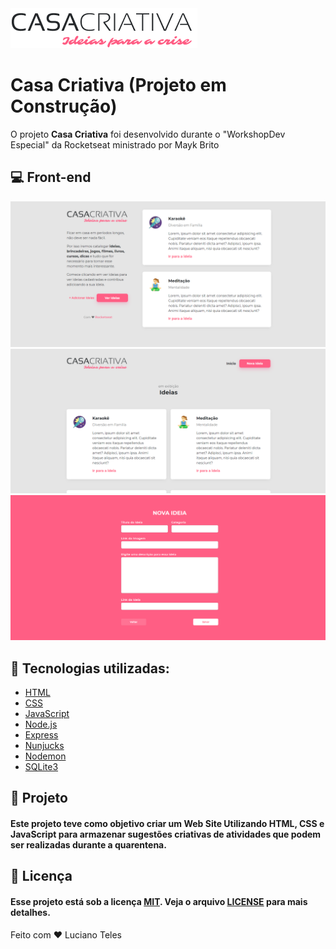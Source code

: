 <img src="public/logo.png">
<h1>Casa Criativa (Projeto em Construção)</h1>
<p>O projeto <strong>Casa Criativa</strong> foi desenvolvido durante o "WorkshopDev Especial" da Rocketseat ministrado por Mayk Brito</p>

## 💻 Front-end

<img src="imagens/Captura1.PNG">
<img src="imagens/Captura3.PNG">
<img src="imagens/Captura2.PNG">

## 🚀 Tecnologias utilizadas:

  - [HTML](https://www.w3schools.com/html/default.asp)
  - [CSS](https://www.w3schools.com/css/)
  - [JavaScript](https://www.w3schools.com/js/)
  - [Node.js](https://nodejs.org/en/)
  - [Express](https://www.npmjs.com/package/express)
  - [Nunjucks](https://www.npmjs.com/package/nunjucks)
  - [Nodemon](https://www.npmjs.com/package/nodemon)
  - [SQLite3](https://www.npmjs.com/package/sqlite3)


## 🔧 Projeto

#### Este projeto teve como objetivo criar um Web Site Utilizando HTML, CSS e JavaScript para armazenar sugestões criativas de atividades que podem ser realizadas durante a quarentena.

## :memo: Licença

#### Esse projeto está sob a licença [MIT](./LICENSE). Veja o arquivo [LICENSE](./LICENSE) para mais detalhes.

Feito com ❤️ Luciano Teles
